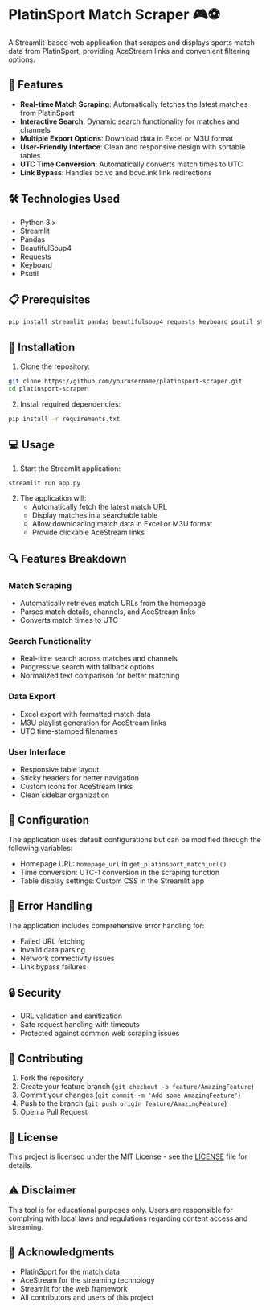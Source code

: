 # PlatinSport Match Scraper 🎮⚽

A Streamlit-based web application that scrapes and displays sports match data from PlatinSport, providing AceStream links and convenient filtering options.

## 🌟 Features

- **Real-time Match Scraping**: Automatically fetches the latest matches from PlatinSport
- **Interactive Search**: Dynamic search functionality for matches and channels
- **Multiple Export Options**: Download data in Excel or M3U format
- **User-Friendly Interface**: Clean and responsive design with sortable tables
- **UTC Time Conversion**: Automatically converts match times to UTC
- **Link Bypass**: Handles bc.vc and bcvc.ink link redirections

## 🛠️ Technologies Used

- Python 3.x
- Streamlit
- Pandas
- BeautifulSoup4
- Requests
- Keyboard
- Psutil

## 📋 Prerequisites

```bash
pip install streamlit pandas beautifulsoup4 requests keyboard psutil streamlit-searchbox
```

## 🚀 Installation

1. Clone the repository:
```bash
git clone https://github.com/yourusername/platinsport-scraper.git
cd platinsport-scraper
```

2. Install required dependencies:
```bash
pip install -r requirements.txt
```

## 💻 Usage

1. Start the Streamlit application:
```bash
streamlit run app.py
```

2. The application will:
   - Automatically fetch the latest match URL
   - Display matches in a searchable table
   - Allow downloading match data in Excel or M3U format
   - Provide clickable AceStream links

## 🔍 Features Breakdown

### Match Scraping
- Automatically retrieves match URLs from the homepage
- Parses match details, channels, and AceStream links
- Converts match times to UTC

### Search Functionality
- Real-time search across matches and channels
- Progressive search with fallback options
- Normalized text comparison for better matching

### Data Export
- Excel export with formatted match data
- M3U playlist generation for AceStream links
- UTC time-stamped filenames

### User Interface
- Responsive table layout
- Sticky headers for better navigation
- Custom icons for AceStream links
- Clean sidebar organization

## 🔧 Configuration

The application uses default configurations but can be modified through the following variables:
- Homepage URL: `homepage_url` in `get_platinsport_match_url()`
- Time conversion: UTC-1 conversion in the scraping function
- Table display settings: Custom CSS in the Streamlit app

## 🚫 Error Handling

The application includes comprehensive error handling for:
- Failed URL fetching
- Invalid data parsing
- Network connectivity issues
- Link bypass failures

## 🔒 Security

- URL validation and sanitization
- Safe request handling with timeouts
- Protected against common web scraping issues

## 🤝 Contributing

1. Fork the repository
2. Create your feature branch (`git checkout -b feature/AmazingFeature`)
3. Commit your changes (`git commit -m 'Add some AmazingFeature'`)
4. Push to the branch (`git push origin feature/AmazingFeature`)
5. Open a Pull Request

## 📝 License

This project is licensed under the MIT License - see the [LICENSE](LICENSE) file for details.

## ⚠️ Disclaimer

This tool is for educational purposes only. Users are responsible for complying with local laws and regulations regarding content access and streaming.

## 🙏 Acknowledgments

- PlatinSport for the match data
- AceStream for the streaming technology
- Streamlit for the web framework
- All contributors and users of this project